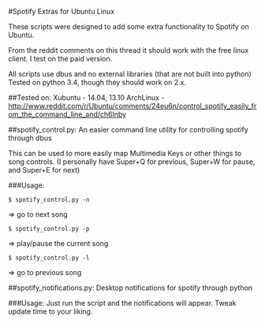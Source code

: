 #Spotify Extras for Ubuntu Linux

These scripts were designed to add some extra functionality to Spotify on Ubuntu. 

From the reddit comments on this thread it should work with the free linux client. I test on the paid version.

All scripts use dbus and no external libraries (that are not built into python) Tested on python 3.4, though they should work on 2.x.

##Tested on:
Xubuntu - 14.04, 13.10
ArchLinux - http://www.reddit.com/r/Ubuntu/comments/24eu6n/control_spotify_easily_from_the_command_line_and/ch6lnby


##spotify_control.py: An easier command line utility for controlling spotify through dbus

This can be used to more easily map Multimedia Keys or other things to song controls. 
(I personally have Super+Q for previous, Super+W for pause, and Super+E for next)

###Usage:

```
$ spotify_control.py -n
```
=> go to next song
```
$ spotify_control.py -p
```
=> play/pause the current song
```
$ spotify_control.py -l 
```

=> go to previous song

##spotify_notifications.py: Desktop notifications for spotify through python

###Usage:
	Just run the script and the notifications will appear. Tweak update time to your liking.
